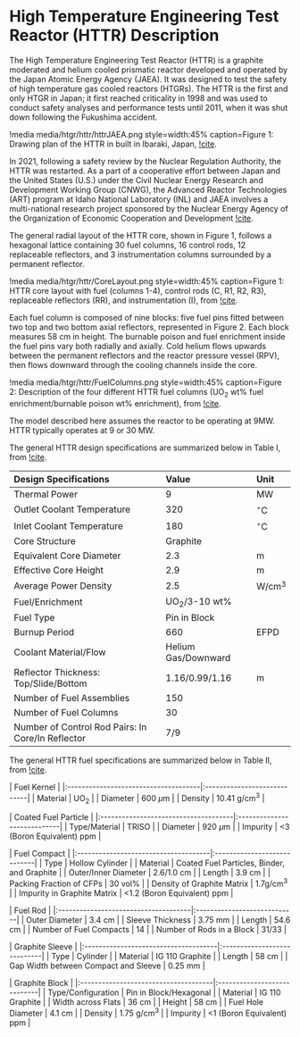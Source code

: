 # High Temperature Engineering Test Reactor (HTTR) Description

The High Temperature Engineering Test Reactor (HTTR) is a graphite moderated and helium cooled prismatic reactor developed and operated by the Japan Atomic Energy Agency (JAEA). It was designed to test the safety of high temperature gas cooled reactors (HTGRs). The HTTR is the first and only HTGR in Japan; it first reached criticality in 1998 and was used to conduct safety analyses and performance tests until 2011, when it was shut down following the Fukushima accident.

!media media/htgr/httr/httrJAEA.png
    style=width:45%
    caption=Figure 1: Drawing plan of the HTTR in built in Ibaraki, Japan, [!cite](JAEA_httr).

In 2021, following a safety review by the Nuclear Regulation Authority, the HTTR was restarted. As a part of a cooperative effort between Japan and the United States (U.S.) under the Civil Nuclear Energy Research and Development Working Group (CNWG), the Advanced Reactor Technologies (ART) program at Idaho National Laboratory (INL) and JAEA involves a multi-national research project sponsored by the Nuclear Energy Agency of the Organization of Economic Cooperation and Development [!cite](osti_1893099,LABOURE2023109838).

The general radial layout of the HTTR core, shown in Figure 1, follows a hexagonal lattice containing 30 fuel columns, 16 control rods, 12 replaceable reflectors, and 3 instrumentation columns surrounded by a permanent reflector.

!media media/htgr/httr/CoreLayout.png
    style=width:45%
    caption=Figure 1: HTTR core layout with fuel (columns 1-4), control rods (C, R1, R2, R3), replaceable reflectors (RR), and instrumentation (I), from [!cite](osti_1484524).

 Each fuel column is composed of nine blocks: five fuel pins fitted between two top and two bottom axial reflectors, represented in Figure 2. Each block measures 58 cm in height. The burnable poison and fuel enrichment inside the fuel pins vary both radially and axially. Cold helium flows upwards between the permanent reflectors and the reactor pressure vessel (RPV), then flows downward through the cooling channels inside the core.

!media media/htgr/httr/FuelColumns.png
    style=width:45%
    caption=Figure 2: Description of the four different HTTR fuel columns (UO${_2}$ wt% fuel enrichment/burnable poison wt% enrichment), from [!cite](osti_1484524).

The model described here assumes the reactor to be operating at 9MW. HTTR typically operates at 9 or 30 MW.

The general HTTR design specifications are summarized below in Table I, from [!cite](osti_1484524).

| Design Specifications                             | Value               | Unit        |
|:--------------------------------------------------|:--------------------|:------------|
| Thermal Power                                     | 9                   | MW          |
| Outlet Coolant Temperature                        | 320                 | $^{\circ}$C |
| Inlet Coolant Temperature                         | 180                 | $^{\circ}$C |
| Core Structure                                    | Graphite            |             |
| Equivalent Core Diameter                          | 2.3                 | m           |
| Effective Core Height                             | 2.9                 | m           |
| Average Power Density                             | 2.5                 | W/cm$^{3}$  |
| Fuel/Enrichment                                   | UO${_2}$/3-10 wt%   |             |
| Fuel Type                                         | Pin in Block        |             |
| Burnup Period                                     | 660                 | EFPD        |
| Coolant Material/Flow                             | Helium Gas/Downward |             |
| Reflector Thickness: Top/Slide/Bottom             | 1.16/0.99/1.16      | m           |
| Number of Fuel Assemblies                         | 150                 |             |
| Number of Fuel Columns                            | 30                  |             |
| Number of Control Rod Pairs: In Core/In Reflector | 7/9                 |             |

The general HTTR fuel specifications are summarized below in Table II, from [!cite](osti_1484524).

| Fuel Kernel                                                        |
|:-------------------------------------|:----------------------------|
| Material                             | UO${_2}$                    |
| Diameter                             | 600 ${\mu}$m                |
| Density                              | 10.41 g/cm$^{3}$            |

| Coated Fuel Particle                                               |
|:-------------------------------------|:----------------------------|
| Type/Material                        | TRISO                       |
| Diameter                             | 920 ${\mu}$m                |
| Impurity                             | <3 (Boron Equivalent) ppm   |

| Fuel Compact                                                       |
|:-------------------------------------|:----------------------------|
| Type                                 | Hollow Cylinder             |
| Material                             | Coated Fuel Particles, Binder, and Graphite  |
| Outer/Inner Diameter                 | 2.6/1.0 cm                  |
| Length                               | 3.9 cm                      |
| Packing Fraction of CFPs             | 30 vol%                     |
| Density of Graphite Matrix           | 1.7g/cm$^{3}$               |
| Impurity in Graphite Matrix          | <1.2 (Boron Equivalent) ppm |

| Fuel Rod                                                           |
|:-------------------------------------|:----------------------------|
| Outer Diameter                       | 3.4 cm                      |
| Sleeve Thickness                     | 3.75 mm                     |
| Length                               | 54.6 cm                     |
| Number of Fuel Compacts              | 14                          |
| Number of Rods in a Block            | 31/33                       |

| Graphite Sleeve                                                    |
|:-------------------------------------|:----------------------------|
| Type                                 | Cylinder                    |
| Material                             | IG 110 Graphite             |
| Length                               | 58 cm                       |
| Gap Width between Compact and Sleeve | 0.25 mm                     |

| Graphite Block                                                     |
|:-------------------------------------|:----------------------------|
| Type/Configuration                   | Pin in Block/Hexagonal      |
| Material                             | IG 110 Graphite             |
| Width across Flats                   | 36 cm                       |
| Height                               | 58 cm                       |
| Fuel Hole Diameter                   | 4.1 cm                      |
| Density                              | 1.75 g/cm$^{3}$             |
| Impurity                             | <1 (Boron Equivalent) ppm   |
